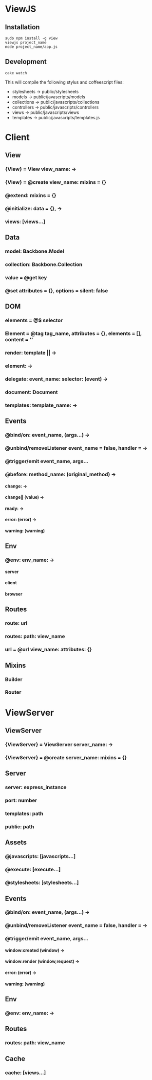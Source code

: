 # ViewJS

## Installation
  
    sudo npm install -g view
    viewjs project_name
    node project_name/app.js
    
## Development

    cake watch

This will compile the following stylus and coffeescript files:

- stylesheets -> public/stylesheets
- models -> public/javascripts/models
- collections -> public/javascripts/collections
- controllers -> public/javascripts/controllers
- views -> public/javascripts/views
- templates -> public/javascripts/templates.js

# Client

## View
### {View} = View view_name: ->
### {View} = @create view_name: mixins = {}
### @extend: mixins = {}
### @initialize: data = {}, ->
### views: [views...]

## Data
### model: Backbone.Model
### collection: Backbone.Collection
### value = @get key
### @set attributes = {}, options = silent: false

## DOM
### elements = @$ selector
### Element = @tag tag_name, attributes = {}, elements = [], content = ''
### render: template || ->
### element: ->
### delegate: event_name: selector: (event) ->
### document: Document
### templates: template_name: ->

## Events
### @bind/on: event_name, (args...) ->
### @unbind/removeListener event_name = false, handler = ->
### @trigger/emit event_name, args...
### @before: method_name: (original_method) ->
#### change: ->
#### change:key: (value) ->
#### ready: ->
#### error: (error) ->
#### warning: (warning)

## Env
### @env: env_name: ->
#### server
#### client
#### browser

## Routes
### route: url
### routes: path: view_name
### url = @url view_name: attributes: {}

## Mixins
### Builder
### Router

# ViewServer
## ViewServer
### {ViewServer} = ViewServer server_name: ->
### {ViewServer} = @create server_name: mixins = {}

## Server
### server: express_instance
### port: number
### templates: path
### public: path

## Assets
### @javascripts: [javascripts...]
### @execute: [execute...]
### @stylesheets: [stylesheets...]

## Events
### @bind/on: event_name, (args...) ->
### @unbind/removeListener event_name = false, handler = ->
### @trigger/emit event_name, args...
#### window:created (window) ->
#### window:render (window,request) ->
#### error: (error) ->
#### warning: (warning)

## Env
### @env: env_name: ->

## Routes
### routes: path: view_name

## Cache
### cache: [views...]